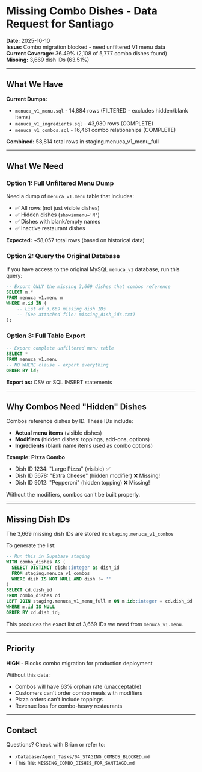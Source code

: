 # Missing Combo Dishes - Data Request for Santiago

**Date:** 2025-10-10  
**Issue:** Combo migration blocked - need unfiltered V1 menu data  
**Current Coverage:** 36.49% (2,108 of 5,777 combo dishes found)  
**Missing:** 3,669 dish IDs (63.51%)

---

## What We Have

**Current Dumps:**
- `menuca_v1_menu.sql` - 14,884 rows (FILTERED - excludes hidden/blank items)
- `menuca_v1_ingredients.sql` - 43,930 rows (COMPLETE)
- `menuca_v1_combos.sql` - 16,461 combo relationships (COMPLETE)

**Combined:** 58,814 total rows in staging.menuca_v1_menu_full

---

## What We Need

### Option 1: Full Unfiltered Menu Dump

Need a dump of `menuca_v1.menu` table that includes:
- ✅ All rows (not just visible dishes)
- ✅ Hidden dishes (`showinmenu='N'`)
- ✅ Dishes with blank/empty names
- ✅ Inactive restaurant dishes

**Expected:** ~58,057 total rows (based on historical data)

### Option 2: Query the Original Database

If you have access to the original MySQL `menuca_v1` database, run this query:

```sql
-- Export ONLY the missing 3,669 dishes that combos reference
SELECT m.*
FROM menuca_v1.menu m
WHERE m.id IN (
    -- List of 3,669 missing dish IDs
    -- (See attached file: missing_dish_ids.txt)
);
```

### Option 3: Full Table Export

```sql
-- Export complete unfiltered menu table
SELECT * 
FROM menuca_v1.menu
-- NO WHERE clause - export everything
ORDER BY id;
```

**Export as:** CSV or SQL INSERT statements

---

## Why Combos Need "Hidden" Dishes

Combos reference dishes by ID. These IDs include:
- **Actual menu items** (visible dishes)
- **Modifiers** (hidden dishes: toppings, add-ons, options)
- **Ingredients** (blank name items used as combo options)

**Example: Pizza Combo**
- Dish ID 1234: "Large Pizza" (visible) ✅
- Dish ID 5678: "Extra Cheese" (hidden modifier) ❌ Missing!
- Dish ID 9012: "Pepperoni" (hidden topping) ❌ Missing!

Without the modifiers, combos can't be built properly.

---

## Missing Dish IDs

The 3,669 missing dish IDs are stored in: `staging.menuca_v1_combos`

To generate the list:

```sql
-- Run this in Supabase staging
WITH combo_dishes AS (
  SELECT DISTINCT dish::integer as dish_id
  FROM staging.menuca_v1_combos
  WHERE dish IS NOT NULL AND dish != ''
)
SELECT cd.dish_id
FROM combo_dishes cd
LEFT JOIN staging.menuca_v1_menu_full m ON m.id::integer = cd.dish_id
WHERE m.id IS NULL
ORDER BY cd.dish_id;
```

This produces the exact list of 3,669 IDs we need from `menuca_v1.menu`.

---

## Priority

**HIGH** - Blocks combo migration for production deployment

Without this data:
- Combos will have 63% orphan rate (unacceptable)
- Customers can't order combo meals with modifiers
- Pizza orders can't include toppings
- Revenue loss for combo-heavy restaurants

---

## Contact

Questions? Check with Brian or refer to:
- `/Database/Agent_Tasks/04_STAGING_COMBOS_BLOCKED.md`
- This file: `MISSING_COMBO_DISHES_FOR_SANTIAGO.md`

